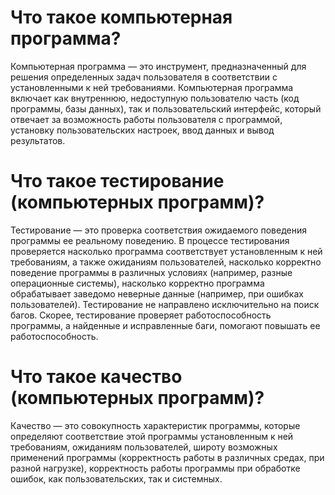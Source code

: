  # Что такое компьютерная программа?
 Компьютерная программа — это инструмент, предназначенный для решения определенных задач пользователя в соответствии с установленными к ней требованиями. Компьютерная программа включает как внутреннюю, недоступную пользователю часть (код программы, базы данных), так и пользовательский интерфейс, который отвечает за возможность работы пользователя с программой, установку пользовательских настроек, ввод данных и вывод результатов.

# Что такое тестирование (компьютерных программ)?
Тестирование — это проверка соответствия ожидаемого поведения программы ее реальному поведению. В процессе тестирования проверяется насколько программа соответствует установленным к ней требованиям, а также ожиданиям пользователей, насколько корректно поведение программы в различных условиях (например, разные операционные системы), насколько корректно программа обрабатывает заведомо неверные данные (например, при ошибках пользователей). Тестирование не направлено исключительно на поиск багов. Скорее, тестирование проверяет работоспособность программы, а найденные и исправленные баги, помогают повышать ее работоспособность.

# Что такое качество (компьютерных программ)?
Качество — это совокупность характеристик программы, которые определяют соответствие этой программы установленным к ней требованиям, ожиданиям пользователей, широту возможных применений программы (корректность работы в различных средах, при разной нагрузке), корректность работы программы при обработке ошибок, как пользовательских, так и системных.